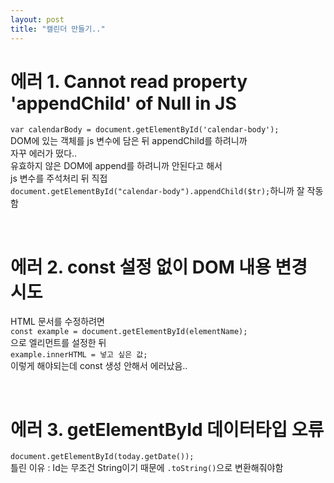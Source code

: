 ```yaml
---
layout: post
title: "캘린더 만들기.."
---
```


# 에러 1. Cannot read property 'appendChild' of Null in JS
`var calendarBody = document.getElementById('calendar-body');`  
DOM에 있는 객체를 js 변수에 담은 뒤 appendChild를 하려니까  
자꾸 에러가 떴다..  
유효하지 않은 DOM에 append를 하려니까 안된다고 해서  
js 변수를 주석처리 뒤 직접  
`document.getElementById("calendar-body").appendChild($tr);`하니까 잘 작동함

<br>

# 에러 2. const 설정 없이 DOM 내용 변경 시도
HTML 문서를 수정하려면  
`const example = document.getElementById(elementName);`  
으로 엘리먼트를 설정한 뒤  
`example.innerHTML = 넣고 싶은 값;`  
이렇게 해야되는데 const 생성 안해서 에러났음..

<br>

# 에러 3. getElementById 데이터타입 오류
`document.getElementById(today.getDate());`  
틀린 이유 : Id는 무조건 String이기 때문에 `.toString()`으로 변환해줘야함  
